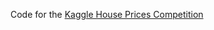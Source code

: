 Code for the [Kaggle House Prices Competition](https://www.kaggle.com/competitions/home-data-for-ml-course/overview)
